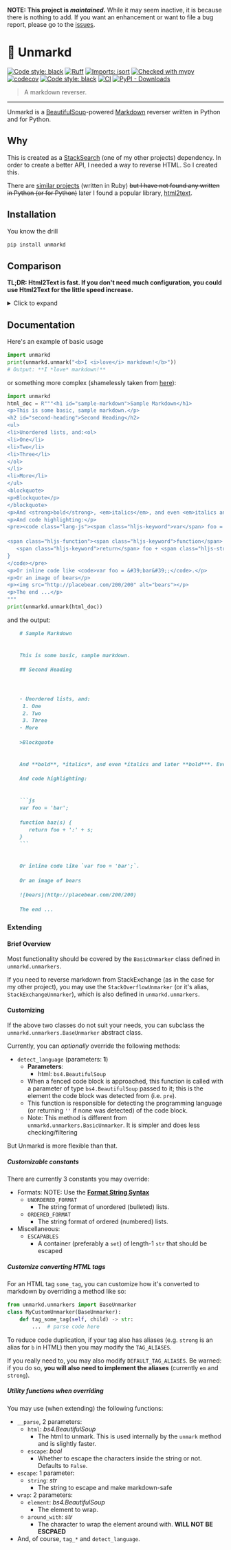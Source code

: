 **NOTE: This project is _maintained._** While it may seem inactive, it is because there is nothing to add. If you want an enhancement or want to file a bug report, please go to the [issues](https://github.com/ThatXliner/unmarkd/issues).

# 🔄 Unmarkd

[![Code style: black](https://img.shields.io/badge/code%20style-black-000000.svg)](https://github.com/psf/black)
[![Ruff](https://img.shields.io/endpoint?url=https://raw.githubusercontent.com/charliermarsh/ruff/main/assets/badge/v1.json)](https://github.com/charliermarsh/ruff)
[![Imports: isort](https://img.shields.io/badge/%20imports-isort-%231674b1?style=flat&labelColor=ef8336)](https://pycqa.github.io/isort/)
[![Checked with mypy](http://www.mypy-lang.org/static/mypy_badge.svg)](http://mypy-lang.org/)[![codecov](https://codecov.io/gh/ThatXliner/unmarkd/branch/master/graph/badge.svg?token=PWVIERHTG3)](https://codecov.io/gh/ThatXliner/unmarkd) [![Code style: black](https://img.shields.io/badge/code%20style-black-000000.svg)](https://github.com/psf/black) [![CI](https://github.com/ThatXliner/unmarkd/actions/workflows/ci.yml/badge.svg)](https://github.com/ThatXliner/unmarkd/actions/workflows/ci.yml) [![PyPI - Downloads](https://img.shields.io/pypi/dm/unmarkd)](https://pypi.org/project/unmarkd/)

> A markdown reverser.

---

Unmarkd is a [BeautifulSoup](https://www.crummy.com/software/BeautifulSoup/bs4/doc/)-powered [Markdown](https://en.wikipedia.org/wiki/Markdown) reverser written in Python and for Python.

## Why

This is created as a [StackSearch](http://github.com/ThatXliner/stacksearch) (one of my other projects) dependency. In order to create a better API, I needed a way to reverse HTML. So I created this.

There are [similar projects](https://github.com/xijo/reverse_markdown) (written in Ruby) ~~but I have not found any written in Python (or for Python)~~ later I found a popular library, [html2text](https://github.com/Alir3z4/html2text).

## Installation

You know the drill

```bash
pip install unmarkd
```

## Comparison

**TL;DR: Html2Text is fast. If you don't need much configuration, you could use Html2Text for the little speed increase.**

<details>

<summary>Click to expand</summary>

### Speed

**TL;DR: Unmarkd < Html2Text**

Html2Text is basically faster:

![Benchmark](./assets/benchmark.png)

(The `DOC` variable used can be found [here](./assets/benchmark.html))

Unmarkd sacrifices speed for [power](#configurability).

Html2Text directly uses Python's [`html.parser`](https://docs.python.org/3/library/html.parser.html) module (in the standard library). On the other hand, Unmarkd uses the powerful HTML parsing library, `beautifulsoup4`. BeautifulSoup can be configured to use different HTML parsers. In Unmarkd, we configure it to use Python's `html.parser`, too.

But another layer of code means more code is ran.

I hope that's a good explanation of the speed difference.

### Correctness

**TL;DR: Unmarkd == Html2Text**

I actually found _two_ html-to-markdown libraries. One of them was [Tomd](https://github.com/gaojiuli/tomd) which had an _incorrect implementation_:

![Actual results](./assets/tomd_cant_handle.png)

It seems to be abandoned, anyway.

Now with Html2Text and Unmarkd:

![Epic showdown](./assets/correct.png)

In other words, they _work_

### Configurability

**TL;DR: Unmarkd > Html2Text**

This is Unmarkd's strong point.

In Html2Text, you only have a limited [set of options](https://github.com/Alir3z4/html2text/blob/master/docs/usage.md#available-options).

In Unmarkd, you can subclass the `BaseUnmarker` and implement conversions for new tags (e.g. `<q>`), etc. In my opinion, it's much easier to extend and configure Unmarkd.

Unmarkd was originally written as a StackSearch dependancy.

Html2Text has no options for configuring parsing of code blocks. Unmarkd does

</details>

## Documentation

Here's an example of basic usage

```python
import unmarkd
print(unmarkd.unmark("<b>I <i>love</i> markdown!</b>"))
# Output: **I *love* markdown!**
```

or something more complex (shamelessly taken from [here](https://markdowntohtml.com)):

```python
import unmarkd
html_doc = R"""<h1 id="sample-markdown">Sample Markdown</h1>
<p>This is some basic, sample markdown.</p>
<h2 id="second-heading">Second Heading</h2>
<ul>
<li>Unordered lists, and:<ol>
<li>One</li>
<li>Two</li>
<li>Three</li>
</ol>
</li>
<li>More</li>
</ul>
<blockquote>
<p>Blockquote</p>
</blockquote>
<p>And <strong>bold</strong>, <em>italics</em>, and even <em>italics and later <strong>bold</strong></em>. Even <del>strikethrough</del>. <a href="https://markdowntohtml.com">A link</a> to somewhere.</p>
<p>And code highlighting:</p>
<pre><code class="lang-js"><span class="hljs-keyword">var</span> foo = <span class="hljs-string">'bar'</span>;

<span class="hljs-function"><span class="hljs-keyword">function</span> <span class="hljs-title">baz</span><span class="hljs-params">(s)</span> </span>{
   <span class="hljs-keyword">return</span> foo + <span class="hljs-string">':'</span> + s;
}
</code></pre>
<p>Or inline code like <code>var foo = &#39;bar&#39;;</code>.</p>
<p>Or an image of bears</p>
<p><img src="http://placebear.com/200/200" alt="bears"></p>
<p>The end ...</p>
"""
print(unmarkd.unmark(html_doc))
```

and the output:

````markdown
    # Sample Markdown


    This is some basic, sample markdown.

    ## Second Heading



    - Unordered lists, and:
     1. One
     2. Two
     3. Three
    - More

    >Blockquote


    And **bold**, *italics*, and even *italics and later **bold***. Even ~~strikethrough~~. [A link](https://markdowntohtml.com) to somewhere.

    And code highlighting:


    ```js
    var foo = 'bar';

    function baz(s) {
       return foo + ':' + s;
    }
    ```


    Or inline code like `var foo = 'bar';`.

    Or an image of bears

    ![bears](http://placebear.com/200/200)

    The end ...
````

### Extending

#### Brief Overview

Most functionality should be covered by the `BasicUnmarker` class defined in `unmarkd.unmarkers`.

If you need to reverse markdown from StackExchange (as in the case for my other project), you may use the `StackOverflowUnmarker` (or it's alias, `StackExchangeUnmarker`), which is also defined in `unmarkd.unmarkers`.

#### Customizing

If the above two classes do not suit your needs, you can subclass the `unmarkd.unmarkers.BaseUnmarker` abstract class.

Currently, you can _optionally_ override the following methods:

- `detect_language` (parameters: **1**)
  - **Parameters**:
    - html: `bs4.BeautifulSoup`
  - When a fenced code block is approached, this function is called with a parameter of type `bs4.BeautifulSoup` passed to it; this is the element the code block was detected from (i.e. `pre`).
  - This function is responsible for detecting the programming language (or returning `''` if none was detected) of the code block.
  - Note: This method is different from `unmarkd.unmarkers.BasicUnmarker`. It is simpler and does less checking/filtering

But Unmarkd is more flexible than that.

##### Customizable constants

There are currently 3 constants you may override:

- Formats:
  NOTE: Use the [**Format String Syntax**](https://docs.python.org/3/library/string.html#formatstrings)
  - `UNORDERED_FORMAT`
    - The string format of unordered (bulleted) lists.
  - `ORDERED_FORMAT`
    - The string format of ordered (numbered) lists.
- Miscellaneous:
  - `ESCAPABLES`
    - A container (preferably a `set`) of length-1 `str` that should be escaped

##### Customize converting HTML tags

For an HTML tag `some_tag`, you can customize how it's converted to markdown by overriding a method like so:

```python
from unmarkd.unmarkers import BaseUnmarker
class MyCustomUnmarker(BaseUnmarker):
    def tag_some_tag(self, child) -> str:
        ...  # parse code here
```

To reduce code duplication, if your tag also has aliases (e.g. `strong` is an alias for `b` in HTML) then you may modify the `TAG_ALIASES`.

If you really need to, you may also modify `DEFAULT_TAG_ALIASES`. Be warned: if you do so, **you will also need to implement the aliases** (currently `em` and `strong`).

##### Utility functions when overriding

You may use (when extending) the following functions:

- `__parse`, 2 parameters:
  - `html`: _bs4.BeautifulSoup_
    - The html to unmark. This is used internally by the `unmark` method and is slightly faster.
  - `escape`: _bool_
    - Whether to escape the characters inside the string or not. Defaults to `False`.
- `escape`: 1 parameter:
  - `string`: _str_
    - The string to escape and make markdown-safe
- `wrap`: 2 parameters:
  - `element`: _bs4.BeautifulSoup_
    - The element to wrap.
  - `around_with`: _str_
    - The character to wrap the element around with. **WILL NOT BE ESCPAED**
- And, of course, `tag_*` and `detect_language`.

